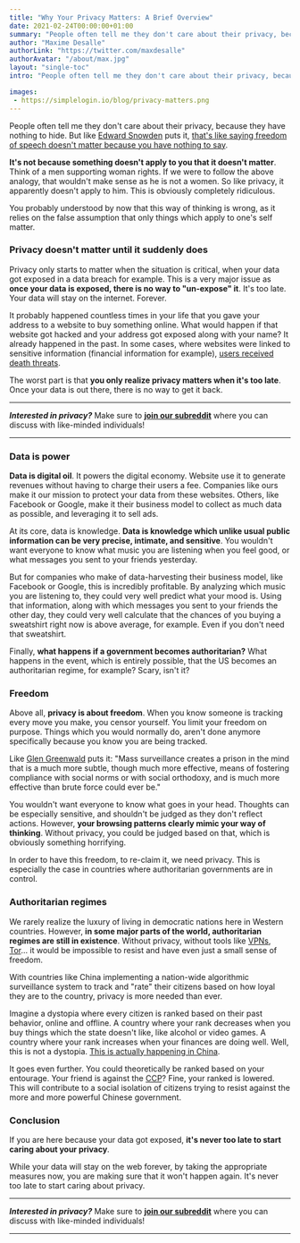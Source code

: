 ```yaml
---
title: "Why Your Privacy Matters: A Brief Overview"
date: 2021-02-24T00:00:00+01:00
summary: "People often tell me they don't care about their privacy, because they have nothing to hide. But like Edward Snowden puts it, that's like saying freedom of speech doesn't matter because you have nothing to say."
author: "Maxime Desalle"
authorLink: "https://twitter.com/maxdesalle"
authorAvatar: "/about/max.jpg"
layout: "single-toc"
intro: "People often tell me they don't care about their privacy, because they have nothing to hide. But like Edward Snowden puts it, that's like saying freedom of speech doesn't matter because you have nothing to say."

images:
 - https://simplelogin.io/blog/privacy-matters.png
---
```


People often tell me they don't care about their privacy, because they have nothing to hide. But like [Edward Snowden](https://edwardsnowden.com/) puts it, [that's like saying freedom of speech doesn't matter because you have nothing to say](https://www.ted.com/talks/edward_snowden_here_s_how_we_take_back_the_internet).

**It's not because something doesn't apply to you that it doesn't matter**. Think of a men supporting woman rights. If we were to follow the above analogy, that wouldn't make sense as he is not a women. So like privacy, it apparently doesn't apply to him. This is obviously completely ridiculous.

You probably understood by now that this way of thinking is wrong, as it relies on the false assumption that only things which apply to one's self matter.

### Privacy doesn't matter until it suddenly does
Privacy only starts to matter when the situation is critical, when your data got exposed in a data breach for example. This is a very major issue as **once your data is exposed, there is no way to "un-expose" it**. It's too late. Your data will stay on the internet. Forever.

It probably happened countless times in your life that you gave your address to a website to buy something online. What would happen if that website got hacked and your address got exposed along with your name? It already happened in the past. In some cases, where websites were linked to sensitive information (financial information for example), [users received death threats](https://bitcoinist.com/ledger-leak-bitcoin-investor-threatened-with-kidnapping-murder/).

The worst part is that **you only realize privacy matters when it's too late**. Once your data is out there, there is no way to get it back.

---
***Interested in privacy?*** Make sure to [**join our subreddit**](https://www.reddit.com/r/Simplelogin/) where you can discuss with like-minded individuals!

---

### Data is power

**Data is digital oil**. It powers the digital economy. Website use it to generate revenues without having to charge their users a fee. Companies like ours make it our mission to protect your data from these websites. Others, like Facebook or Google, make it their business model to collect as much data as possible, and leveraging it to sell ads.

At its core, data is knowledge. **Data is knowledge which unlike usual public information can be very precise, intimate, and sensitive**. You wouldn't want everyone to know what music you are listening when you feel good, or what messages you sent to your friends yesterday.

But for companies who make of data-harvesting their business model, like Facebook or Google, this is incredibly profitable. By analyzing which music you are listening to, they could very well predict what your mood is. Using that information, along with which messages you sent to your friends the other day, they could very well calculate that the chances of you buying a sweatshirt right now is above average, for example. Even if you don't need that sweatshirt.

Finally, **what happens if a government becomes authoritarian?** What happens in the event, which is entirely possible, that the US becomes an authoritarian regime, for example? Scary, isn't it?

### Freedom

Above all, **privacy is about freedom**. When you know someone is tracking every move you make, you censor yourself. You limit your freedom on purpose. Things which you would normally do, aren't done anymore specifically because you know you are being tracked.

Like [Glen Greenwald](https://greenwald.substack.com/) puts it: "Mass surveillance creates a prison in the mind that is a much more subtle, though much more effective, means of fostering compliance with social norms or with social orthodoxy, and is much more effective than brute force could ever be."

You wouldn't want everyone to know what goes in your head. Thoughts can be especially sensitive, and shouldn't be judged as they don't reflect actions. However, **your browsing patterns clearly mimic your way of thinking**. Without privacy, you could be judged based on that, which is obviously something horrifying.

In order to have this freedom, to re-claim it, we need privacy. This is especially the case in countries where authoritarian governments are in control.

### Authoritarian regimes

We rarely realize the luxury of living in democratic nations here in Western countries. However, **in some major parts of the world, authoritarian regimes are still in existence**. Without privacy, without tools like [VPNs](https://en.wikipedia.org/wiki/Virtual_private_network), [Tor](https://torproject.org)... it would be impossible to resist and have even just a small sense of freedom.

With countries like China implementing a nation-wide algorithmic surveillance system to track and "rate" their citizens based on how loyal they are to the country, privacy is more needed than ever.

Imagine a dystopia where every citizen is ranked based on their past behavior, online and offline. A country where your rank decreases when you buy things which the state doesn't like, like alcohol or video games. A country where your rank increases when your finances are doing well. Well, this is not a dystopia. [This is actually happening in China](https://nhglobalpartners.com/chinas-social-credit-system-explained/).

It goes even further. You could theoretically be ranked based on your entourage. Your friend is against the [CCP](https://en.wikipedia.org/wiki/Chinese_Communist_Party)? Fine, your ranked is lowered. This will contribute to a social isolation of citizens trying to resist against the more and more powerful Chinese government.

### Conclusion

If you are here because your data got exposed, **it's never too late to start caring about your privacy**.

While your data will stay on the web forever, by taking the appropriate measures now, you are making sure that it won't happen again. It's never too late to start caring about privacy.

---
***Interested in privacy?*** Make sure to [**join our subreddit**](https://www.reddit.com/r/Simplelogin/) where you can discuss with like-minded individuals!

---
